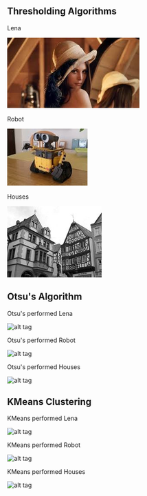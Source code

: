 
## Thresholding Algorithms

Lena

![alt tag](Inputs/lena.jpg "Lena Original Image")

Robot

![alt tag](Inputs/robot.jpg "Robot Original Image")

Houses

![alt tag](Inputs/houses.jpg "Houses Original Image")


## Otsu's Algorithm


Otsu's performed Lena

![alt tag](Outputs/OtsusLena.jpg "Lena Original Image")

Otsu's performed Robot

![alt tag](Outputs/OtsusRobot.jpg "Robot Original Image")

Otsu's performed Houses

![alt tag](Outputs/OtsusHouses.jpg "Houses Original Image")

## KMeans Clustering

KMeans performed Lena

![alt tag](Outputs/KMeansLena.jpg "Lena Original Image")

KMeans performed Robot

![alt tag](Outputs/KMeansRobot.jpg "Robot Original Image")

KMeans performed Houses

![alt tag](Outputs/KMeansHouses.jpg "Houses Original Image")







